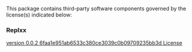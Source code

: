 This package contains third-party software components governed by the license(s) indicated below:

### Replxx

[version 0.0.2 6faa1e951ab6533c380ce3039c0b09709235bb3d License](Documentation~/LICENSE-Replxx)
